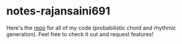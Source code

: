 # notes-rajansaini691
Here's the [repo](https://github.com/rajansaini691/algorithmic_music) for all of my code (probabilistic chord and rhythmic generation). Feel free to check it out and request features! 
